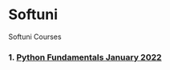 # Softuni
Softuni Courses

### 1. [Python Fundamentals January 2022](https://github.com/sasho1320/Softuni/tree/main/Python%20Fundamentals%20January%202022)


